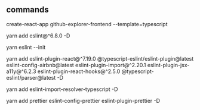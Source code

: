 ## commands

create-react-app github-explorer-frontend --template=typescript

yarn add eslint@^6.8.0 -D

yarn eslint --init

yarn add eslint-plugin-react@^7.19.0 @typescript-eslint/eslint-plugin@latest eslint-config-airbnb@latest eslint-plugin-import@^2.20.1 eslint-plugin-jsx-a11y@^6.2.3 eslint-plugin-react-hooks@^2.5.0 @typescript-eslint/parser@latest -D

yarn add eslint-import-resolver-typescript -D

yarn add prettier eslint-config-prettier eslint-plugin-prettier -D
